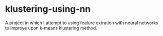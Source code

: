 # klustering-using-nn
A project in which I attempt to using feature extration with neural networks to improve upon k-means klustering method.

